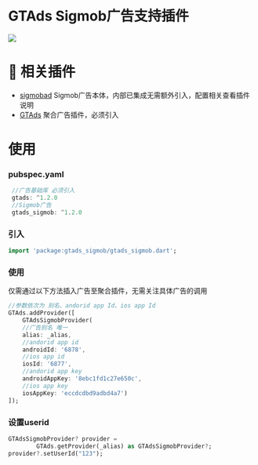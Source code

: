 # GTAds Sigmob广告支持插件
<p>
<a href="https://pub.flutter-io.cn/packages/gtads_sigmob"><img src=https://img.shields.io/badge/gtads_sigmob-v1.2.0-success></a>
</p>

# 📢 相关插件

- [sigmobad](https://github.com/gstory0404/sigmobad) Sigmob广告本体，内部已集成无需额外引入，配置相关查看插件说明
- [GTAds](https://github.com/gstory0404/GTAds) 聚合广告插件，必须引入

# 使用

### pubspec.yaml
```dart
 //广告基础库 必须引入
 gtads: ^1.2.0
 //Sigmob广告
 gtads_sigmob: ^1.2.0
```

### 引入
```dart
import 'package:gtads_sigmob/gtads_sigmob.dart';
```

### 使用
仅需通过以下方法插入广告至聚合插件，无需关注具体广告的调用
```dart
//参数依次为 别名、andorid app Id、ios app Id
GTAds.addProvider([
    GTAdsSigmobProvider(
    //广告别名 唯一
    alias: _alias,
    //andorid app id
    androidId: '6878',
    //ios app id
    iosId: '6877',
    //andorid app key
    androidAppKey: '8ebc1fd1c27e650c',
    //ios app key
    iosAppKey: 'eccdcdbd9adbd4a7')
]);
```

### 设置userid
```dart
GTAdsSigmobProvider? provider =
        GTAds.getProvider(_alias) as GTAdsSigmobProvider?;
provider?.setUserId("123");
```

